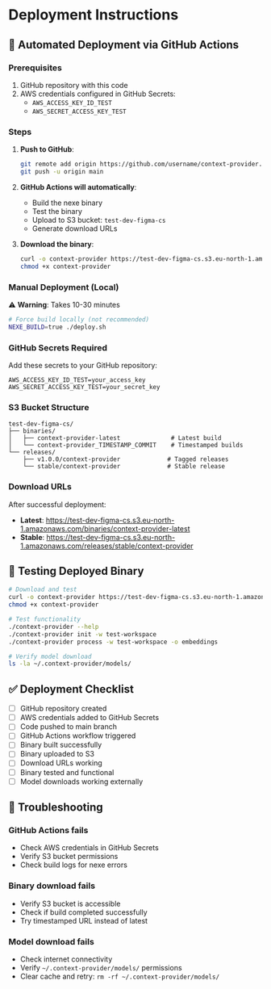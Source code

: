 # Deployment Instructions

## 🚀 Automated Deployment via GitHub Actions

### Prerequisites
1. GitHub repository with this code
2. AWS credentials configured in GitHub Secrets:
   - `AWS_ACCESS_KEY_ID_TEST`
   - `AWS_SECRET_ACCESS_KEY_TEST`

### Steps

1. **Push to GitHub**:
   ```bash
   git remote add origin https://github.com/username/context-provider.git
   git push -u origin main
   ```

2. **GitHub Actions will automatically**:
   - Build the nexe binary
   - Test the binary
   - Upload to S3 bucket: `test-dev-figma-cs`
   - Generate download URLs

3. **Download the binary**:
   ```bash
   curl -o context-provider https://test-dev-figma-cs.s3.eu-north-1.amazonaws.com/binaries/context-provider-latest
   chmod +x context-provider
   ```

### Manual Deployment (Local)

⚠️ **Warning**: Takes 10-30 minutes

```bash
# Force build locally (not recommended)
NEXE_BUILD=true ./deploy.sh
```

### GitHub Secrets Required

Add these secrets to your GitHub repository:

```
AWS_ACCESS_KEY_ID_TEST=your_access_key
AWS_SECRET_ACCESS_KEY_TEST=your_secret_key
```

### S3 Bucket Structure

```
test-dev-figma-cs/
├── binaries/
│   ├── context-provider-latest              # Latest build
│   └── context-provider_TIMESTAMP_COMMIT    # Timestamped builds
└── releases/
    ├── v1.0.0/context-provider             # Tagged releases
    └── stable/context-provider             # Stable release
```

### Download URLs

After successful deployment:

- **Latest**: https://test-dev-figma-cs.s3.eu-north-1.amazonaws.com/binaries/context-provider-latest
- **Stable**: https://test-dev-figma-cs.s3.eu-north-1.amazonaws.com/releases/stable/context-provider

## 🧪 Testing Deployed Binary

```bash
# Download and test
curl -o context-provider https://test-dev-figma-cs.s3.eu-north-1.amazonaws.com/binaries/context-provider-latest
chmod +x context-provider

# Test functionality
./context-provider --help
./context-provider init -w test-workspace
./context-provider process -w test-workspace -o embeddings

# Verify model download
ls -la ~/.context-provider/models/
```

## ✅ Deployment Checklist

- [ ] GitHub repository created
- [ ] AWS credentials added to GitHub Secrets
- [ ] Code pushed to main branch
- [ ] GitHub Actions workflow triggered
- [ ] Binary built successfully
- [ ] Binary uploaded to S3
- [ ] Download URLs working
- [ ] Binary tested and functional
- [ ] Model downloads working externally

## 🔧 Troubleshooting

### GitHub Actions fails
- Check AWS credentials in GitHub Secrets
- Verify S3 bucket permissions
- Check build logs for nexe errors

### Binary download fails
- Verify S3 bucket is accessible
- Check if build completed successfully
- Try timestamped URL instead of latest

### Model download fails
- Check internet connectivity
- Verify `~/.context-provider/models/` permissions
- Clear cache and retry: `rm -rf ~/.context-provider/models/`
